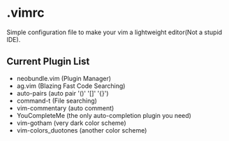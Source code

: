 # .vimrc
Simple configuration file to make your vim a lightweight editor(Not a stupid IDE). 

## Current Plugin List
- neobundle.vim (Plugin Manager)
- ag.vim (Blazing Fast Code Searching)
- auto-pairs (auto pair '()' '[]' '{}')
- command-t (File searching)
- vim-commentary (auto comment)
- YouCompleteMe (the only auto-completion plugin you need)
- vim-gotham (very dark color scheme)
- vim-colors_duotones (another color scheme) 